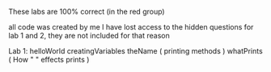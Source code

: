 These labs are 100% correct (in the red group)

all code was created by me
I have lost access to the hidden questions for lab 1 and 2, they are not included for that reason

Lab 1:
  helloWorld
  creatingVariables
  theName ( printing methods )
  whatPrints ( How " " effects prints )
